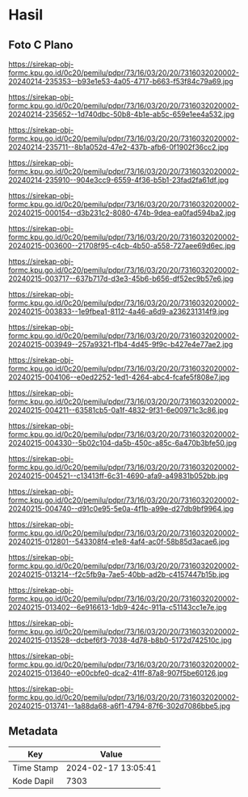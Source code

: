# Hasil

## Foto C Plano

https://sirekap-obj-formc.kpu.go.id/0c20/pemilu/pdpr/73/16/03/20/20/7316032020002-20240214-235353--b93e1e53-4a05-4717-b663-f53f84c79a69.jpg

https://sirekap-obj-formc.kpu.go.id/0c20/pemilu/pdpr/73/16/03/20/20/7316032020002-20240214-235652--1d740dbc-50b8-4b1e-ab5c-659e1ee4a532.jpg

https://sirekap-obj-formc.kpu.go.id/0c20/pemilu/pdpr/73/16/03/20/20/7316032020002-20240214-235711--8b1a052d-47e2-437b-afb6-0f1902f36cc2.jpg

https://sirekap-obj-formc.kpu.go.id/0c20/pemilu/pdpr/73/16/03/20/20/7316032020002-20240214-235910--904e3cc9-6559-4f36-b5b1-23fad2fa61df.jpg

https://sirekap-obj-formc.kpu.go.id/0c20/pemilu/pdpr/73/16/03/20/20/7316032020002-20240215-000154--d3b231c2-8080-474b-9dea-ea0fad594ba2.jpg

https://sirekap-obj-formc.kpu.go.id/0c20/pemilu/pdpr/73/16/03/20/20/7316032020002-20240215-003600--21708f95-c4cb-4b50-a558-727aee69d6ec.jpg

https://sirekap-obj-formc.kpu.go.id/0c20/pemilu/pdpr/73/16/03/20/20/7316032020002-20240215-003717--637b717d-d3e3-45b6-b656-df52ec9b57e6.jpg

https://sirekap-obj-formc.kpu.go.id/0c20/pemilu/pdpr/73/16/03/20/20/7316032020002-20240215-003833--1e9fbea1-8112-4a46-a6d9-a236231314f9.jpg

https://sirekap-obj-formc.kpu.go.id/0c20/pemilu/pdpr/73/16/03/20/20/7316032020002-20240215-003949--257a9321-f1b4-4d45-9f9c-b427e4e77ae2.jpg

https://sirekap-obj-formc.kpu.go.id/0c20/pemilu/pdpr/73/16/03/20/20/7316032020002-20240215-004106--e0ed2252-1ed1-4264-abc4-fcafe5f808e7.jpg

https://sirekap-obj-formc.kpu.go.id/0c20/pemilu/pdpr/73/16/03/20/20/7316032020002-20240215-004211--63581cb5-0a1f-4832-9f31-6e00971c3c86.jpg

https://sirekap-obj-formc.kpu.go.id/0c20/pemilu/pdpr/73/16/03/20/20/7316032020002-20240215-004330--5b02c104-da5b-450c-a85c-6a470b3bfe50.jpg

https://sirekap-obj-formc.kpu.go.id/0c20/pemilu/pdpr/73/16/03/20/20/7316032020002-20240215-004521--c13413ff-6c31-4690-afa9-a49831b052bb.jpg

https://sirekap-obj-formc.kpu.go.id/0c20/pemilu/pdpr/73/16/03/20/20/7316032020002-20240215-004740--d91c0e95-5e0a-4f1b-a99e-d27db9bf9964.jpg

https://sirekap-obj-formc.kpu.go.id/0c20/pemilu/pdpr/73/16/03/20/20/7316032020002-20240215-012801--543308f4-e1e8-4af4-ac0f-58b85d3acae6.jpg

https://sirekap-obj-formc.kpu.go.id/0c20/pemilu/pdpr/73/16/03/20/20/7316032020002-20240215-013214--f2c5fb9a-7ae5-40bb-ad2b-c4157447b15b.jpg

https://sirekap-obj-formc.kpu.go.id/0c20/pemilu/pdpr/73/16/03/20/20/7316032020002-20240215-013402--6e916613-1db9-424c-911a-c51143cc1e7e.jpg

https://sirekap-obj-formc.kpu.go.id/0c20/pemilu/pdpr/73/16/03/20/20/7316032020002-20240215-013528--dcbef6f3-7038-4d78-b8b0-5172d742510c.jpg

https://sirekap-obj-formc.kpu.go.id/0c20/pemilu/pdpr/73/16/03/20/20/7316032020002-20240215-013640--e00cbfe0-dca2-41ff-87a8-907f5be60126.jpg

https://sirekap-obj-formc.kpu.go.id/0c20/pemilu/pdpr/73/16/03/20/20/7316032020002-20240215-013741--1a88da68-a6f1-4794-87f6-302d7086bbe5.jpg


## Metadata

| Key        | Value               |
| ---------- | ------------------- |
| Time Stamp | 2024-02-17 13:05:41 |
| Kode Dapil | 7303                |



